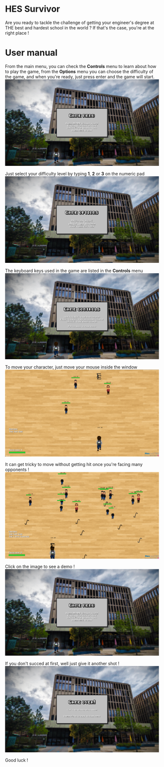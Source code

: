 # HES Survivor

Are you ready to tackle the challenge of getting your engineer's degree at THE best and hardest school in the world ?
If that's the case, you're at the right place !

# User manual

From the main menu, you can check the **Controls** menu to learn about how to play the game, from the **Options** menu
you can choose the difficulty of the game, and when you're ready, just press enter and the game will start.
![Main menu.png](Screenshots/Main%20menu.png)

Just select your difficulty level by typing **1**, **2** or **3** on the numeric pad
![Options menu.png](Screenshots/Options%20menu.png)

The keyboard keys used in the game are listed in the **Controls** menu
![Controls menu.png](Screenshots/Controls%20menu.png)

To move your character, just move your mouse inside the window
![In game_sem1_easy.png](Screenshots/In%20game_sem1_easy.png)

It can get tricky to move without getting hit once you're facing many opponents !
![In game_sem2_hard.png](Screenshots/In%20game_sem2_hard.png)

Click on the image to see a demo !
[![Watch the video](Screenshots/Main%20menu.png)](Screenshots/HES%20Survivor%20Demo_15s.mp4)

If you don't succed at first, well just give it another shot !
![Game over.png](Screenshots/Game%20over.png)

Good luck !